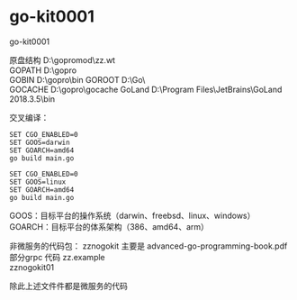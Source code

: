 # go-kit0001
go-kit0001

原盘结构 D:\gopromod\zz.wt   
GOPATH   D:\gopro   
GOBIN    D:\gopro\bin
GOROOT   D:\Go\   
GOCACHE  D:\gopro\gocache
GoLand   D:\Program Files\JetBrains\GoLand 2018.3.5\bin     

交叉编译： 

```
SET CGO_ENABLED=0
SET GOOS=darwin
SET GOARCH=amd64
go build main.go

SET CGO_ENABLED=0
SET GOOS=linux
SET GOARCH=amd64
go build main.go
```

GOOS：目标平台的操作系统（darwin、freebsd、linux、windows）
GOARCH：目标平台的体系架构（386、amd64、arm）

非微服务的代码包：
zznogokit  主要是 advanced-go-programming-book.pdf 部分grpc 代码
zz.example                                
zznogokit01    

除此上述文件件都是微服务的代码      


